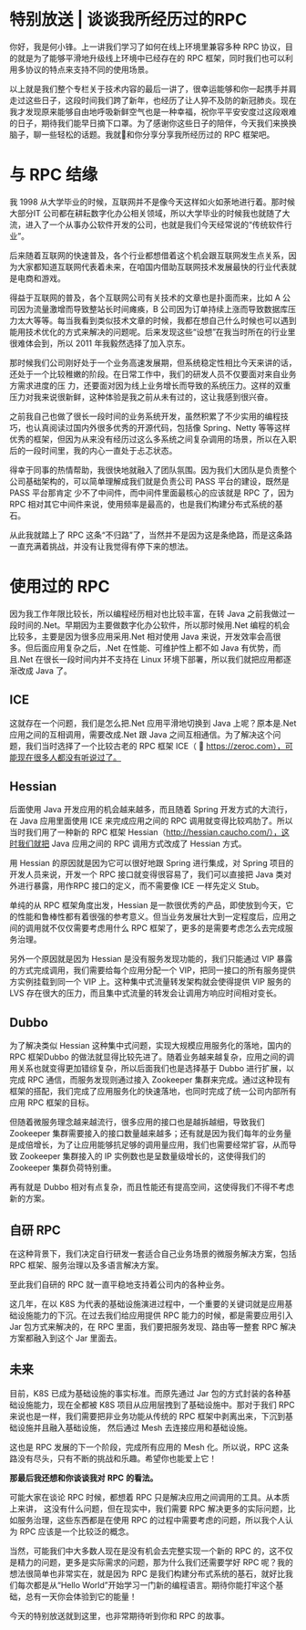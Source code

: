# 特别放送 | 谈谈我所经历过的RPC

你好，我是何小锋。上一讲我们学习了如何在线上环境里兼容多种 RPC 协议，目的就是为了能够平滑地升级线上环境中已经存在的 RPC 框架，同时我们也可以利用多协议的特点来支持不同的使用场景。

以上就是我们整个专栏关于技术内容的最后一讲了，很幸运能够和你一起携手并肩走过这些日子，这段时间我们跨了新年，也经历了让人猝不及防的新冠肺炎。现在我才发现原来能够自由地呼吸新鲜空气也是一种幸福，祝你平平安安度过这段艰难的日子，期待我们能早日摘下口罩。为了感谢你这些日子的陪伴，今天我们来换换脑子，聊一些轻松的话题。我就和你分享分享我所经历过的 RPC 框架吧。

# 与 RPC 结缘

我 1998 从大学毕业的时候，互联网并不是像今天这样如火如荼地进行着。那时候大部分IT 公司都在耕耘数字化办公相关领域，所以大学毕业的时候我也就随了大流，进入了一个从事办公软件开发的公司，也就是我们今天经常说的“传统软件行业”。

后来随着互联网的快速普及，各个行业都想借着这个机会跟互联网发生点关系，因为大家都知道互联网代表着未来，在咱国内借助互联网技术发展最快的行业代表就是电商和游戏。

得益于互联网的普及，各个互联网公司有关技术的文章也是扑面而来，比如 A 公司因为流量激增而导致整站长时间瘫痪，B 公司因为订单持续上涨而导致数据库压力太大等等。每当我看到类似技术文章的时候，我都在想自己什么时候也可以遇到能用技术优化的方式来解决的问题呢。后来发现这些“设想”在我当时所在的行业里很难体会到，所以 2011 年我毅然选择了加入京东。

那时候我们公司刚好处于一个业务高速发展期，但系统稳定性相比今天来讲的话，还处于一个比较稚嫩的阶段。在日常工作中，我们的研发人员不仅要面对来自业务方需求进度的压 力，还要面对因为线上业务增长而导致的系统压力。这样的双重压力对我来说很新鲜，这种体验是我之前从未有过的，这让我感到很兴奋。

之前我自己也做了很长一段时间的业务系统开发，虽然积累了不少实用的编程技巧，也认真阅读过国内外很多优秀的开源代码，包括像 Spring、Netty 等等这样优秀的框架，但因为从来没有经历过这么多系统之间复杂调用的场景，所以在入职后的一段时间里，我的内心一直处于忐忑状态。

得幸于同事的热情帮助，我很快地就融入了团队氛围。因为我们大团队是负责整个公司基础架构的，可以简单理解成我们就是负责公司 PASS 平台的建设，既然是 PASS 平台那肯定 少不了中间件，而中间件里面最核心的应该就是 RPC 了，因为 RPC 相对其它中间件来说，使用频率是最高的，也是我们构建分布式系统的基石。

从此我就踏上了 RPC 这条“不归路”了，当然并不是因为这是条绝路，而是这条路一直充满着挑战，并没有让我觉得有停下来的想法。

# 使用过的 RPC

因为我工作年限比较长，所以编程经历相对也比较丰富，在转 Java 之前我做过一段时间的.Net。早期因为主要做数字化办公软件，所以那时候用.Net 编程的机会比较多，主要是因为很多应用采用.Net 相对使用 Java 来说，开发效率会高很多。但后面应用复杂之后，.Net 在性能、可维护性上都不如 Java 有优势，而且.Net 在很长一段时间内并不支持在 Linux 环境下部署，所以我们就把应用都逐渐改成 Java 了。

## ICE

这就存在一个问题，我们是怎么把.Net 应用平滑地切换到 Java 上呢？原本是.Net 应用之间的互相调用，需要改成.Net 跟 Java 之间互相通信。为了解决这个问题，我们当时选择了一个比较古老的 RPC 框架 ICE（  https://zeroc.com），可能现在很多人都没有听说过了。

## Hessian

后面使用 Java 开发应用的机会越来越多，而且随着 Spring 开发方式的大流行，在 Java 应用里面使用 ICE 来完成应用之间的 RPC 调用就变得比较鸡肋了。所以当时我们用了一种新的 RPC 框架 Hessian（http://hessian.caucho.com/），这时我们就把 Java 应用之间的 RPC 调用方式改成了 Hessian 方式。

用 Hessian 的原因就是因为它可以很好地跟 Spring 进行集成，对 Spring 项目的开发人员来说，开发一个 RPC 接口就变得很容易了，我们可以直接把 Java 类对外进行暴露，用作RPC 接口的定义，而不需要像 ICE 一样先定义 Stub。

单纯的从 RPC 框架角度出发，Hessian 是一款很优秀的产品，即使放到今天，它的性能和鲁棒性都有着很强的参考意义。但当业务发展壮大到一定程度后，应用之间的调用就不仅仅需要考虑用什么 RPC 框架了，更多的是需要考虑怎么去完成服务治理。

另外一个原因就是因为 Hessian 是没有服务发现功能的，我们只能通过 VIP 暴露的方式完成调用，我们需要给每个应用分配一个 VIP，把同一接口的所有服务提供方实例挂载到同一个 VIP 上。这种集中式流量转发架构就会使得提供 VIP 服务的 LVS 存在很大的压力，而且集中式流量的转发会让调用方响应时间相对变长。

## Dubbo

为了解决类似 Hessian 这种集中式问题，实现大规模应用服务化的落地，国内的 RPC 框架Dubbo 的做法就显得比较先进了。随着业务越来越复杂，应用之间的调用关系也就变得更加错综复杂，所以后面我们也是选择基于 Dubbo 进行扩展，以完成 RPC 通信，而服务发现则通过接入 Zookeeper 集群来完成。通过这种现有框架的搭配，我们完成了应用服务化的快速落地，也同时完成了统一公司内部所有应用 RPC 框架的目标。

但随着微服务理念越来越流行，很多应用的接口也是越拆越细，导致我们 Zookeeper 集群需要接入的接口数量越来越多；还有就是因为我们每年的业务量是成倍增长，为了让应用能够抗足够的调用量应用，我们也需要经常扩容，从而导致 Zookeeper 集群接入的 IP 实例数也是呈数量级增长的，这使得我们的 Zookeeper 集群负荷特别重。

再有就是 Dubbo 相对有点复杂，而且性能还有提高空间，这使得我们不得不考虑新的方案。

## 自研 RPC

在这种背景下，我们决定自行研发一套适合自己业务场景的微服务解决方案，包括 RPC 框架、服务治理以及多语言解决方案。

至此我们自研的 RPC 就一直平稳地支持着公司内的各种业务。

这几年，在以 K8S 为代表的基础设施演进过程中，一个重要的关键词就是应用基础设施能力的下沉。在过去我们给应用提供 RPC 能力的时候，都是需要应用引入 Jar 包方式来解决的，在 RPC 里面，我们要把服务发现、路由等一整套 RPC 解决方案都融入到这个 Jar 里面去。

## 未来

目前，K8S 已成为基础设施的事实标准。而原先通过 Jar 包的方式封装的各种基础设施能力，现在全都被 K8S 项目从应用层拽到了基础设施中。那对于我们 RPC 来说也是一样，我们需要把非业务功能从传统的 RPC 框架中剥离出来，下沉到基础设施并且融入基础设施， 然后通过 Mesh 去连接应用和基础设施。

这也是 RPC 发展的下一个阶段，完成所有应用的 Mesh 化。所以说，RPC 这条路没有尽头，只有不断的挑战和乐趣。希望你也能爱上它！

**那最后我还想和你谈谈我对** **RPC** **的看法。**

可能大家在谈论 RPC 时候，都想着 RPC 只是解决应用之间调用的工具。从本质上来讲， 这没有什么问题，但在现实中，我们需要 RPC 解决更多的实际问题，比如服务治理，这些东西都是在使用 RPC 的过程中需要考虑的问题，所以我个人认为 RPC 应该是一个比较泛的概念。

当然，可能我们中大多数人现在是没有机会去完整实现一个新的 RPC 的，这不仅是精力的问题，更多是实际需求的问题，那为什么我们还需要学好 RPC 呢？我的想法很简单也非常实在，就是因为 RPC 是我们构建分布式系统的基石，就好比我们每次都是从“Hello World”开始学习一门新的编程语言。期待你能打牢这个基础，总有一天你会体验到它的能量！

今天的特别放送就到这里，也非常期待听到你和 RPC 的故事。